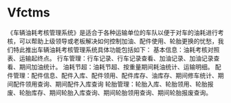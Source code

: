 # Vfctms
 《车辆油耗考核管理系统》是适合于各种运输单位的车队以便于对车的油耗进行考核，可以帮助上级领导或老板解决如何控制加油、配件使用、轮胎更换的忧愁，我们特此推出车辆油耗考核管理系统具体功能包括如下：  基本信息：油耗考核对照表、运输起终点。  行车管理：行车记录、行车记录查看、加油记录、加油记录查看、期间加油统计。  油耗节超：油耗节超、按重量期间耗油统计、运输明细。  配件管理：配件信息、配件入库、配件领用、配件库存、油库存、期间修车统计、期间配件领用查询、期间配件入库查询  轮胎管理：轮胎入库、轮胎领用、轮胎报废、轮胎库存、期间轮胎入库查询、期间轮胎领用查询、期间轮胎报废查询。
